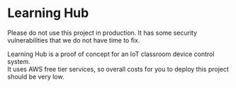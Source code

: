 # Learning Hub

Please do not use this project in production. It has some security vulnerabilities that we do not have time to fix.

Learning Hub is a proof of concept for an IoT classroom device control system.  
It uses AWS free tier services, so overall costs for you to deploy this project should be very low.  
